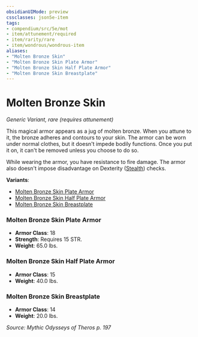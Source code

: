 ```yaml
---
obsidianUIMode: preview
cssclasses: json5e-item
tags:
- compendium/src/5e/mot
- item/attunement/required
- item/rarity/rare
- item/wondrous/wondrous-item
aliases: 
- "Molten Bronze Skin"
- "Molten Bronze Skin Plate Armor"
- "Molten Bronze Skin Half Plate Armor"
- "Molten Bronze Skin Breastplate"
---
```

# Molten Bronze Skin
*Generic Variant, rare (requires attunement)*  


This magical armor appears as a jug of molten bronze. When you attune to it, the bronze adheres and contours to your skin. The armor can be worn under normal clothes, but it doesn't impede bodily functions. Once you put it on, it can't be removed unless you choose to do so.

While wearing the armor, you have resistance to fire damage. The armor also doesn't impose disadvantage on Dexterity ([Stealth](rules/skills.md#Stealth)) checks.

**Variants**:
- [Molten Bronze Skin Plate Armor](#Molten%20Bronze%20Skin%20Plate%20Armor)
- [Molten Bronze Skin Half Plate Armor](#Molten%20Bronze%20Skin%20Half%20Plate%20Armor)
- [Molten Bronze Skin Breastplate](#Molten%20Bronze%20Skin%20Breastplate)

### Molten Bronze Skin Plate Armor

- **Armor Class**: 18
- **Strength**: Requires 15 STR.
- **Weight**: 65.0 lbs.

### Molten Bronze Skin Half Plate Armor

- **Armor Class**: 15
- **Weight**: 40.0 lbs.

### Molten Bronze Skin Breastplate

- **Armor Class**: 14
- **Weight**: 20.0 lbs.


*Source: Mythic Odysseys of Theros p. 197*